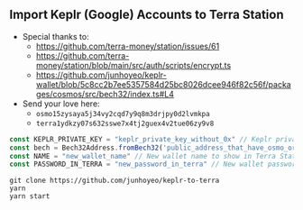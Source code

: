 ## Import Keplr (Google) Accounts to Terra Station

- Special thanks to:
  - https://github.com/terra-money/station/issues/61
  - https://github.com/terra-money/station/blob/main/src/auth/scripts/encrypt.ts
  - https://github.com/junhoyeo/keplr-wallet/blob/5c8cc2b7ee5357584d25bc8026dcee946f82c56f/packages/cosmos/src/bech32/index.ts#L4
- Send your love here:
  - `osmo15zysaya5j34vy2cqd7y9q8m3drjpy0d2lvmkpa`
  - `terra1ydkzy07s632sswe7x4tj2guex4v2tue06zy9v8`

```js
const KEPLR_PRIVATE_KEY = "keplr_private_key_without_0x" // Keplr private key without 0x
const bech = Bech32Address.fromBech32('public_address_that_have_osmo_or_cosmos_prefix') // Public address for same address in Keplr
const NAME = "new_wallet_name" // New wallet name to show in Terra Station (should not be duplicated)
const PASSWORD_IN_TERRA = "new_password_in_terra" // New wallet password to use in Terra Station
```

```
git clone https://github.com/junhoyeo/keplr-to-terra
yarn
yarn start
```
